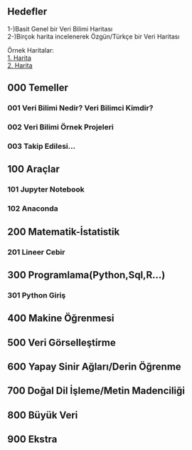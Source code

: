 ## Hedefler

1-)Basit Genel bir Veri Bilimi Haritası <br>
2-)Birçok harita incelenerek Özgün/Türkçe bir Veri Haritası



Örnek Haritalar:<br>
[1. Harita](https://github.com/AMAI-GmbH/AI-Expert-Roadmap)<br>
[2. Harita](http://nirvacana.com/thoughts/2013/07/08/becoming-a-data-scientist/)<br>



## 000  Temeller <br>
### 001 Veri Bilimi Nedir? Veri Bilimci Kimdir? <br>
### 002 Veri Bilimi Örnek Projeleri
### 003 Takip Edilesi...
## 100  Araçlar <br>
### 101 Jupyter Notebook
### 102 Anaconda <br>
## 200  Matematik-İstatistik <br>
### 201 Lineer Cebir <br>
## 300  Programlama(Python,Sql,R...) <br>
### 301 Python Giriş <br>
## 400  Makine Öğrenmesi <br>
## 500  Veri Görselleştirme <br>
## 600  Yapay Sinir Ağları/Derin Öğrenme <br>
## 700  Doğal Dil İşleme/Metin Madenciliği <br>
## 800  Büyük Veri <br>
## 900  Ekstra <br>

